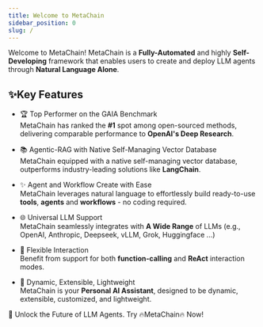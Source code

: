 ```yaml
---
title: Welcome to MetaChain
sidebar_position: 0
slug: /
---
```


Welcome to MetaChain! MetaChain is a **Fully-Automated** and highly **Self-Developing** framework that enables users to create and deploy LLM agents through **Natural Language Alone**. 

## ✨Key Features

* 🏆 Top Performer on the GAIA Benchmark
  <br/>MetaChain has ranked the **#1** spot among open-sourced methods, delivering comparable performance to **OpenAI's Deep Research**.

* 📚 Agentic-RAG with Native Self-Managing Vector Database
  <br/>MetaChain equipped with a native self-managing vector database, outperforms industry-leading solutions like **LangChain**. 

* ✨ Agent and Workflow Create with Ease
  <br/>MetaChain leverages natural language to effortlessly build ready-to-use **tools**, **agents** and **workflows** - no coding required.

* 🌐 Universal LLM Support
  <br/>MetaChain seamlessly integrates with **A Wide Range** of LLMs (e.g., OpenAI, Anthropic, Deepseek, vLLM, Grok, Huggingface ...)

* 🔀 Flexible Interaction 
  <br/>Benefit from support for both **function-calling** and **ReAct** interaction modes.

* 🤖 Dynamic, Extensible, Lightweight 
  <br/>MetaChain is your **Personal AI Assistant**, designed to be dynamic, extensible, customized, and lightweight.

🚀 Unlock the Future of LLM Agents. Try 🔥MetaChain🔥 Now!